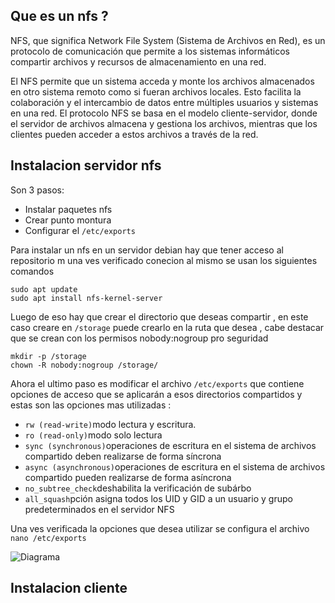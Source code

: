 ## Que es un nfs ?

NFS, que significa Network File System (Sistema de Archivos en Red), es un protocolo de comunicación que permite a los sistemas informáticos compartir archivos y recursos de almacenamiento en una red.

El NFS permite que un sistema acceda y monte los archivos almacenados en otro sistema remoto como si fueran archivos locales. Esto facilita la colaboración y el intercambio de datos entre múltiples usuarios y sistemas en una red. El protocolo NFS se basa en el modelo cliente-servidor, donde el servidor de archivos almacena y gestiona los archivos, mientras que los clientes pueden acceder a estos archivos a través de la red.

## Instalacion servidor nfs 

Son 3 pasos:

- Instalar paquetes nfs
- Crear punto montura
- Configurar el  `/etc/exports`

Para instalar un nfs en un servidor debian hay que tener acceso al repositorio m una ves verificado conecion al mismo se usan los siguientes comandos 

```
sudo apt update
sudo apt install nfs-kernel-server
```
Luego de eso hay que crear el directorio que deseas compartir , en este caso creare en `/storage` puede crearlo en la ruta que desea , cabe destacar que se crean con los permisos nobody:nogroup pro seguridad

```
mkdir -p /storage
chown -R nobody:nogroup /storage/ 
```
Ahora el ultimo paso es modificar el archivo `/etc/exports` que  contiene opciones de acceso que se aplicarán a esos directorios compartidos y estas son las opciones mas utilizadas :

- `rw (read-write)`modo lectura y escritura.
- `ro (read-only)`modo solo lectura
- `sync (synchronous)`operaciones de escritura en el sistema de archivos compartido deben realizarse de forma síncrona
- `async (asynchronous)`operaciones de escritura en el sistema de archivos compartido pueden realizarse de forma asíncrona
- `no_subtree_check`deshabilita la verificación de subárbo
- `all_squash`pción asigna todos los UID y GID a un usuario y grupo predeterminados en el servidor NFS

Una ves verificada la opciones que desea utilizar se configura el archivo `nano /etc/exports` 
  
![Diagrama]()


## Instalacion cliente 
